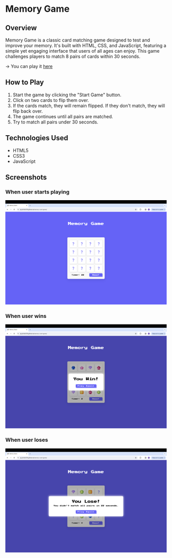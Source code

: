 # Memory Game 

## Overview
Memory Game is a classic card matching game designed to test and improve your memory. It's built with HTML, CSS, and JavaScript, featuring a simple yet engaging interface that users of all ages can enjoy. This game challenges players to match 8 pairs of cards within 30 seconds.

&rarr; You can play it [here](https://quynhnle135.github.io/memory-card-game/)

## How to Play
1. Start the game by clicking the "Start Game" button.
2. Click on two cards to flip them over.
3. If the cards match, they will remain flipped. If they don't match, they will flip back over.
4. The game continues until all pairs are matched.
5. Try to match all pairs under 30 seconds.

## Technologies Used
- HTML5
- CSS3
- JavaScript



## Screenshots

### When user starts playing

![start playing](screenshot/1.png)

### When user wins

![user wins](screenshot/2.png)

### When user loses

![user loses](screenshot/3.png)